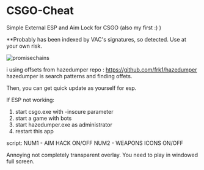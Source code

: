 # CSGO-Cheat
Simple External ESP and Aim Lock for CSGO (also my first :) )

**Probably has been indexed by VAC's signatures, so detected. Use at your own risk.

![promisechains](https://raw.githubusercontent.com/atiksoftware/csgo_esp_external_source_code/master/Screenshot_1.jpg)


i using offsets from hazedumper
repo : https://github.com/frk1/hazedumper
hazedumper is search patterns and finding offets.

Then, you can get quick update as yourself for esp. 

If ESP not working:
1. start csgo.exe with -inscure parameter
2. start a game with bots
3. start hazedumper.exe as administrator
4. restart this app

script:
NUM1 - AIM HACK ON/OFF
NUM2 - WEAPONS ICONS ON/OFF

Annoying not completely transparent overlay.
You need to play in windowed full screen.
